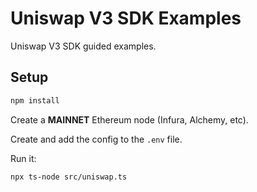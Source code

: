 # Uniswap V3 SDK Examples

Uniswap V3 SDK guided examples.

## Setup

```bash
npm install
```

Create a **MAINNET** Ethereum node (Infura, Alchemy, etc).

Create and add the config to the `.env` file.

Run it:

```bash
npx ts-node src/uniswap.ts
```
